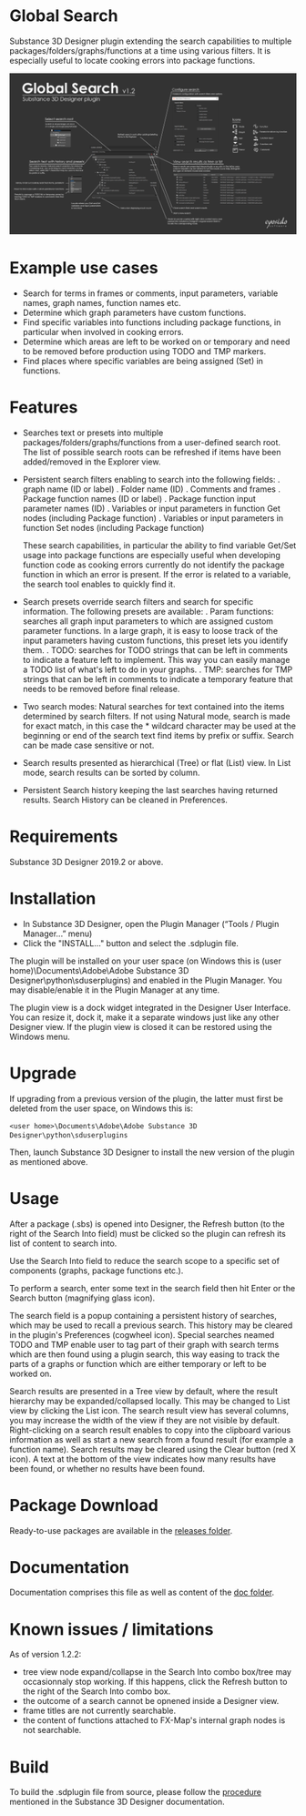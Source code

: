 # Global Search
Substance 3D Designer plugin extending the search capabilities to multiple packages/folders/graphs/functions at a time using various filters. It is especially useful to locate cooking errors into package functions.

![GlobalSearch_MiniDoc.jpg](https://github.com/eyosido/GlobalSearch/blob/main/doc/GlobalSearch_MiniDoc.jpg)

# Example use cases
- Search for terms in frames or comments, input parameters, variable names, graph names, function names etc.
- Determine which graph parameters have custom functions.
- Find specific variables into functions including package functions, in particular when involved in cooking errors.
- Determine which areas are left to be worked on or temporary and need to be removed before production using TODO and TMP markers.
- Find places where specific variables are being assigned (Set) in functions.

# Features
- Searches text or presets into multiple packages/folders/graphs/functions from a user-defined search root. The list of possible search roots can be refreshed if items have been added/removed in the Explorer view.

- Persistent search filters enabling to search into the following fields:
  . graph name (ID or label)
	. Folder name (ID)
	. Comments and frames
	. Package function names (ID or label)
	. Package function input parameter names (ID)
	. Variables or input parameters in function Get nodes (including Package function)
	. Variables or input parameters in function Set nodes (including Package function)
	
  These search capabilities, in particular the ability to find variable Get/Set usage into package functions are especially useful when developing function code as cooking errors currently do not identify the package function in which an error is present. If the error is related to a variable, the search tool enables to quickly find it.

- Search presets override search filters and search for specific information. The following presets are available:
    . Param functions: searches all graph input parameters to which are assigned custom parameter functions. In a large graph, it is easy to loose track of the input parameters having custom functions, this preset lets you identify them.
	. TODO: searches for TODO strings that can be left in comments to indicate a feature left to implement. This way you can easily manage a TODO list of what's left to do in your graphs.
	. TMP: searches for TMP strings that can be left in comments to indicate a temporary feature that needs to be removed before final release.

- Two search modes: Natural searches for text contained into the items determined by search filters. If not using Natural mode, search is made for exact match, in this case the * wildcard character may be used at the beginning or end of the search text find items by prefix or suffix. Search can be made case sensitive or not.

- Search results presented as hierarchical (Tree) or flat (List) view. In List mode, search results can be sorted by column.

- Persistent Search history keeping the last searches having returned results. Search History can be cleaned in Preferences.

# Requirements
Substance 3D Designer 2019.2 or above.

# Installation
- In Substance 3D Designer, open the Plugin Manager (“Tools / Plugin Manager...” menu)
- Click the "INSTALL..." button and select the .sdplugin file.

The plugin will be installed on your user space (on Windows this is (user home)\Documents\Adobe\Adobe Substance 3D Designer\python\sduserplugins) and enabled in the Plugin Manager. You may disable/enable it in the Plugin Manager at any time.

The plugin view is a dock widget integrated in the Designer User Interface. You can resize it, dock it, make it a separate windows just like any other Designer view. If the plugin view is closed it can be restored using the Windows menu.

# Upgrade
If upgrading from a previous version of the plugin, the latter must first be deleted from the user space, on Windows this is:

    <user home>\Documents\Adobe\Adobe Substance 3D Designer\python\sduserplugins
Then, launch Substance 3D Designer to install the new version of the plugin as mentioned above.

# Usage
After a package (.sbs) is opened into Designer, the Refresh button (to the right of the Search Into field) must be clicked so the plugin can refresh its list of content to search into.

Use the Search Into field to reduce the search scope to a specific set of components (graphs, package functions etc.).

To perform a search, enter some text in the search field then hit Enter or the Search button (magnifying glass icon). 

The search field is a popup containing a persistent history of searches, which may be used to recall a previous search. This history may be cleared in the plugin's Preferences (cogwheel icon). Special searches neamed TODO and TMP enable user to tag part of their graph with search terms which are then found using a plugin search, this way easing to track the parts of a graphs or function which are either temporary or left to be worked on.

Search results are presented in a Tree view by default, where the result hierarchy may be expanded/collapsed locally. This may be changed to List view by clicking the List icon. The search result view has several columns, you may increase the width of the view if they are not visible by default. Right-clicking on a search result enables to copy into the clipboard various information as well as start a new search from a found result (for example a function name). Search results may be cleared using the Clear button (red X icon). A text at the bottom of the view indicates how many results have been found, or whether no results have been found.

# Package Download
Ready-to-use packages are available in the [releases folder](https://github.com/eyosido/GlobalSearch/tree/main/releases).

# Documentation
Documentation comprises this file as well as content of the [doc folder](https://github.com/eyosido/GlobalSearch/tree/main/doc).

# Known issues / limitations
As of version 1.2.2:
- tree view node expand/collapse in the Search Into combo box/tree may occasionnaly stop working. If this happens, click the Refresh button to the right of the Search Into combo box.
- the outcome of a search cannot be opnened inside a Designer view.
- frame titles are not currently searchable.
- the content of functions attached to FX-Map's internal graph nodes is not searchable.

# Build
To build the .sdplugin file from source, please follow the [procedure](https://substance3d.adobe.com/documentation/sddoc/packaging-plugins-182257149.html) mentioned in the Substance 3D Designer documentation.
